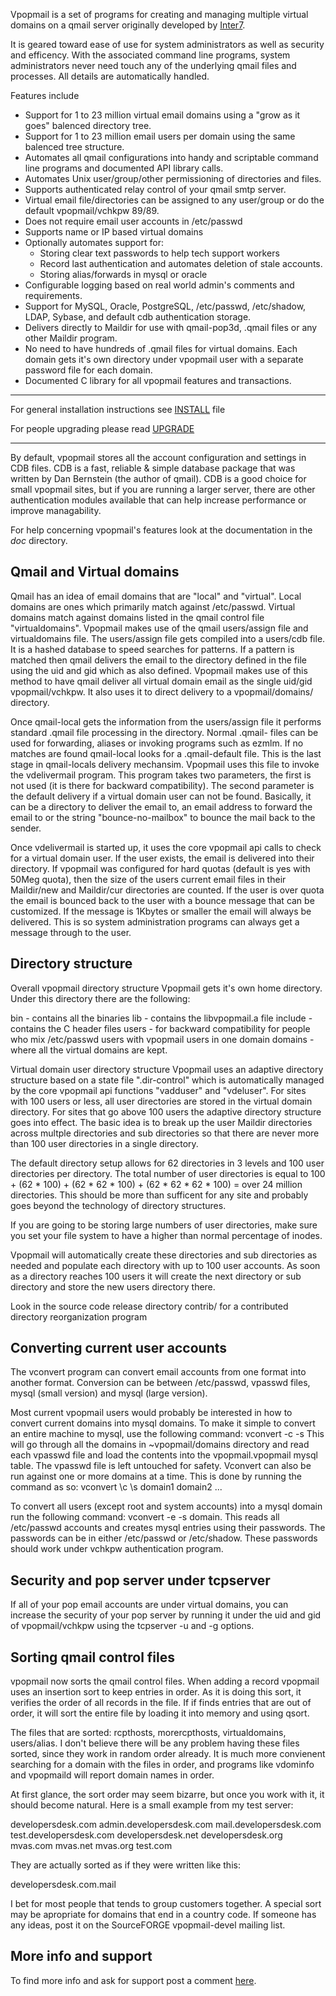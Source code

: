Vpopmail is a set of programs for creating and managing
multiple virtual domains on a qmail server originally developed by [Inter7](http://www.inter7.com/vpopmail-virtualized-email/).

It is geared toward ease of use for system administrators as well 
as security and efficency. With the associated command line programs,
system administrators never need touch any of the underlying qmail files 
and processes. All details are automatically handled. 

Features include  
  * Support for 1 to 23 million virtual email domains using a 
    "grow as it goes" balenced directory tree. 
  * Support for 1 to 23 million email users per domain using the
     same balenced tree structure. 
  * Automates all qmail configurations into handy and scriptable
    command line programs and documented API library calls. 
  * Automates Unix user/group/other permissioning of directories
    and files. 
  * Supports authenticated relay control of your qmail smtp server. 
  * Virtual email file/directories can be assigned to any user/group
    or do the default vpopmail/vchkpw 89/89. 
  * Does not require email user accounts in /etc/passwd 
  * Supports name or IP based virtual domains 
  * Optionally automates support for: 
      * Storing clear text passwords to help tech support workers 
      * Record last authentication and automates deletion of
        stale accounts. 
      * Storing alias/forwards in mysql or oracle 
  * Configurable logging based on real world admin's comments
    and requirements. 
  * Support for MySQL, Oracle, PostgreSQL, /etc/passwd, /etc/shadow,
     LDAP, Sybase, and default cdb authentication storage. 
  * Delivers directly to Maildir for use with qmail-pop3d,
    .qmail files or any other Maildir program. 
  * No need to have hundreds of .qmail files for virtual domains.
    Each domain gets it's own directory under vpopmail user with a
    separate password file for each domain. 
  * Documented C library for all vpopmail features and transactions. 

--------------------------------------------------------------------------

For general installation instructions see [INSTALL](INSTALL) file

For people upgrading please read [UPGRADE](UPGRADE)

--------------------------------------------------------------------------

By default, vpopmail stores all the account configuration and settings
in CDB files. CDB is a fast, reliable & simple database package that was
written by Dan Bernstein (the author of qmail). CDB is a good choice
for small vpopmail sites, but if you are running a larger server,
there are other authentication modules available that can help increase
performance or improve managability.

For help concerning vpopmail's features look at the documentation in the *doc* directory.

## Qmail and Virtual domains

Qmail has an idea of email domains that are "local" and "virtual". Local
domains are ones which primarily match against /etc/passwd. Virtual domains
match against domains listed in the qmail control file "virtualdomains".
Vpopmail makes use of the qmail users/assign file and virtualdomains file.
The users/assign file gets compiled into a users/cdb file. It is a hashed
database to speed searches for patterns. If a pattern is matched then qmail
delivers the email to the directory defined in the file using the uid and
gid which as also defined. Vpopmail makes use of this method to have qmail
deliver all virtual domain email as the single uid/gid vpopmail/vchkpw.
It also uses it to direct delivery to a vpopmail/domains/<virtualdomain>
directory.

Once qmail-local gets the information from the users/assign file it performs
standard .qmail file processing in the directory. Normal .qmail-<user> 
files can be used for forwarding, aliases or invoking programs such as ezmlm.
If no matches are found qmail-local looks for a .qmail-default file. This is
the last stage in qmail-locals delivery mechansim. Vpopmail uses this file 
to invoke the vdelivermail program. This program takes two parameters, the 
first is not used (it is there for backward compatibility). The second 
parameter is the default delivery if a virtual domain user can not be found. 
Basically, it can be a directory to deliver the email to, an email address to
forward the email to or the string "bounce-no-mailbox" to bounce the mail 
back to the sender.

Once vdelivermail is started up, it uses the core vpopmail api calls to 
check for a virtual domain user. If the user exists, the email is delivered 
into their directory. If vpopmail was configured for hard quotas (default 
is yes with 50Meg quota), then the size of the users current email files 
in their Maildir/new and Maildir/cur directories are counted. If the user 
is over quota the email is bounced back to the user with a bounce message 
that can be customized. If the message is 1Kbytes or smaller the email 
will always be delivered. This is so system administration programs can 
always get a message through to the user. 

## Directory structure

Overall vpopmail directory structure
Vpopmail gets it's own home directory. Under this directory there are 
the following:

  bin - contains all the binaries
  lib - contains the libvpopmail.a file
  include - contains the C header files
  users - for backward compatibility for people who mix /etc/passwd users 
  with vpopmail users in one domain
  domains - where all the virtual domains are kept.

Virtual domain user directory structure
Vpopmail uses an adaptive directory structure based on a state file 
".dir-control" which is automatically managed by the core vpopmail api 
functions "vadduser" and "vdeluser". For sites with 100 users or less, 
all user directories are stored in the virtual domain directory. For 
sites that go above 100 users the adaptive directory structure goes into 
effect. The basic idea is to break up the user Maildir directories across 
multple directories and sub directories so that there are never more than 
100 user directories in a single directory.

The default directory setup allows for 62 directories in 3 levels and 
100 user directories per directory. The total number of user directories 
is equal to 100 + (62 * 100) + (62 * 62 * 100) + (62 * 62 * 62 * 100) = over 
24 million directories. This should be more than sufficent for any site 
and probably goes beyond the technology of directory structures. 

If you are going to be storing large numbers of user directories, make
sure you set your file system to have a higher than normal percentage 
of inodes. 

Vpopmail will automatically create these directories and sub directories 
as needed and populate each directory with up to 100 user accounts. As 
soon as a directory reaches 100 users it will create the next directory 
or sub directory and store the new users directory there. 

Look in the source code release directory contrib/ for a contributed 
directory reorganization program

## Converting current user accounts

The vconvert program can convert email accounts from one format into
another format. Conversion can be between /etc/passwd, vpasswd files,
mysql (small version) and mysql (large version).

Most current vpopmail users would probably be interested in how to
convert current domains into mysql domains. To make it simple to convert
an entire machine to mysql, use the following command: vconvert -c -s
This will go through all the domains in ~vpopmail/domains directory
and read each vpasswd file and load the contents into the
vpopmail.vpopmail mysql table. The vpasswd file is left untouched
for safety. Vconvert can also be run against one or more domains at a
time. This is done by running the command as so:
vconvert \c \s domain1 domain2 ...

To convert all users (except root and system accounts) into a mysql
domain run the following command: vconvert -e -s domain. This reads
all /etc/passwd accounts and creates mysql entries using their
passwords. The passwords can be in either /etc/passwd or /etc/shadow.
These passwords should work under vchkpw authentication program.

## Security and pop server under tcpserver

If all of your pop email accounts are under virtual domains, you can
increase the security of your pop server by running it under the uid
and gid of vpopmail/vchkpw using the tcpserver -u and -g options.

## Sorting qmail control files

vpopmail now sorts the qmail control files.  When adding a record vpopmail
uses an insertion sort to keep entries in order.  As it is doing this
sort, it verifies the order of all records in the file.  If if finds entries
that are out of order, it will sort the entire file by loading it into 
memory and using qsort.

The files that are sorted:  rcpthosts, morercpthosts, virtualdomains,
users/alias.  I don't believe there will be any problem having these 
files sorted, since they work in random order already.  It is much 
more convienent searching for a domain with the files in order, and 
programs like vdominfo and vpopmaild will report domain names in order.

At first glance, the sort order may seem bizarre, but once you work with
it, it should become natural.  Here is a small example from my test server:

developersdesk.com
admin.developersdesk.com
mail.developersdesk.com
test.developersdesk.com
developersdesk.net
developersdesk.org
mvas.com
mvas.net
mvas.org
test.com

They are actually sorted as if they were written like this:

developersdesk.com.mail

I bet for most people that tends to group customers together.  A special
sort may be apropriate for domains that end in a country code.  If someone
has any ideas, post it on the SourceFORGE vpopmail-devel mailing list.

## More info and support
To find more info and ask for support post a comment [here](https://notes.sagredo.eu/en/qmail-notes-185/installing-and-configuring-vpopmail-81.html).
